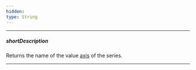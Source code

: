 ```yaml
---
hidden: 
type: String
---
```

---
##### shortDescription
Returns the name of the value [axis](/Documentation/ApiReference/Data_Visualization_Widgets/dxPolarChart/Configuration/commonSeriesSettings/#axis) of the series.

---
